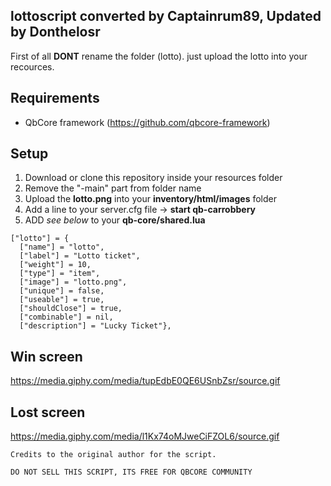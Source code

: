 ## lottoscript converted by Captainrum89, Updated by Donthelosr

First of all **DONT** rename the folder (lotto).
just upload the lotto into your recources.

## Requirements
- QbCore framework (https://github.com/qbcore-framework)


## Setup
1. Download or clone this repository inside your resources folder
2. Remove the "-main" part from folder name
3. Upload the **lotto.png** into your **inventory/html/images** folder
4. Add a line to your server.cfg file -> **start qb-carrobbery**
5. ADD *see below* to your **qb-core/shared.lua**

```
["lotto"] = {
  ["name"] = "lotto",
  ["label"] = "Lotto ticket",
  ["weight"] = 10,
  ["type"] = "item", 
  ["image"] = "lotto.png",
  ["unique"] = false, 
  ["useable"] = true, 
  ["shouldClose"] = true,  
  ["combinable"] = nil,  
  ["description"] = "Lucky Ticket"},
 ```
 
## Win screen
https://media.giphy.com/media/tupEdbE0QE6USnbZsr/source.gif

## Lost screen
https://media.giphy.com/media/l1Kx74oMJweCiFZOL6/source.gif

``` 
Credits to the original author for the script.

DO NOT SELL THIS SCRIPT, ITS FREE FOR QBCORE COMMUNITY 
```
